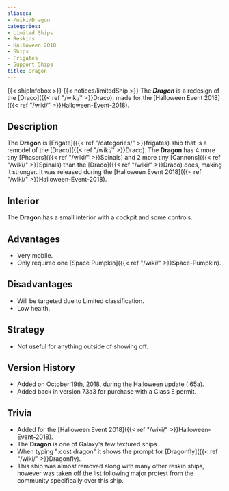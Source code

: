 ```yaml
---
aliases:
- /wiki/Dragon
categories:
- Limited Ships
- Reskins
- Halloween 2018
- Ships
- Frigates
- Support Ships
title: Dragon
---
```


{{< shipInfobox >}} {{< notices/limitedShip >}} The **_Dragon_** is a redesign of the [Draco]({{< ref "/wiki/" >}}Draco), made for the [Halloween Event 2018]({{< ref "/wiki/" >}}Halloween-Event-2018).

## Description

The **Dragon** is [Frigate]({{< ref "/categories/" >}}frigates) ship that is a remodel of the [Draco]({{< ref "/wiki/" >}}Draco). The **Dragon** has 4 more tiny [Phasers]({{< ref "/wiki/" >}}Spinals) and 2 more tiny [Cannons]({{< ref "/wiki/" >}}Spinals) than the [Draco]({{< ref "/wiki/" >}}Draco) does, making it stronger. It was released during the [Halloween Event 2018]({{< ref "/wiki/" >}}Halloween-Event-2018).

## Interior

The **Dragon** has a small interior with a cockpit and some controls.

## Advantages

- Very mobile.
- Only required one [Space Pumpkin]({{< ref "/wiki/" >}}Space-Pumpkin).

## Disadvantages

- Will be targeted due to Limited classification.
- Low health.

## Strategy

- Not useful for anything outside of showing off.

## Version History 

- Added on October 19th, 2018, during the Halloween update (.65a).
- Added back in version 73a3 for purchase with a Class E permit.

## Trivia

- Added for the [Halloween Event 2018]({{< ref "/wiki/" >}}Halloween-Event-2018).
- The **Dragon** is one of Galaxy's few textured ships.
- When typing ":cost dragon" it shows the prompt for [Dragonfly]({{< ref "/wiki/" >}}Dragonfly).
- This ship was almost removed along with many other reskin ships, however was taken off the list following major protest from the community specifically over this ship.